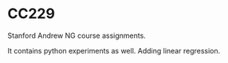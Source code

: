 # CC229


Stanford Andrew NG course assignments.

It contains python experiments as well.
Adding linear regression.
